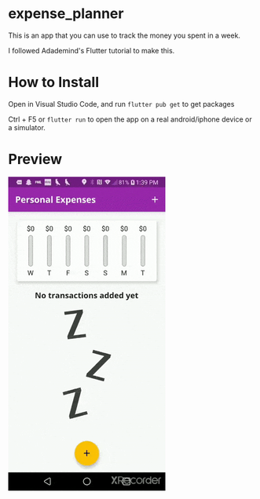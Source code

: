# expense_planner
This is an app that you can use to track the money you spent in a week.

I followed Adademind's Flutter tutorial to make this.

# How to Install
Open in Visual Studio Code, and run `flutter pub get` to get packages

Ctrl + F5 or `flutter run` to open the app on a real android/iphone device or a simulator.

# Preview

<img src="assets/images/demo1.gif">